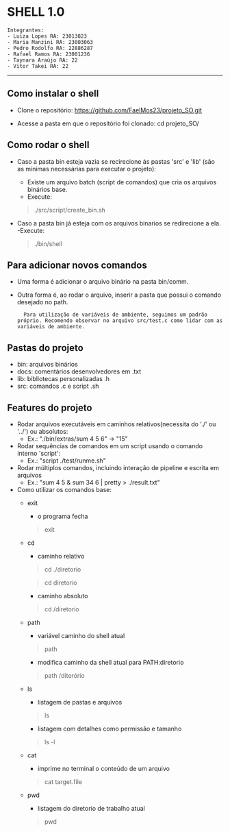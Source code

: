 # SHELL 1.0

    Integrantes: 
    - Luiza Lopes RA: 23013823
    - Maria Manzini RA: 23003063
    - Pedro Rodolfo RA: 22886287
    - Rafael Ramos RA: 23001236
    - Taynara Araújo RA: 22
    - Vitor Takei RA: 22

___

## Como instalar o shell
- Clone o repositório: 
    https://github.com/FaelMos23/projeto_SO.git

- Acesse a pasta em que o repositório foi clonado: 
    cd projeto_SO/ 

## Como rodar o shell
- Caso a pasta bin esteja vazia se recirecione às pastas 'src' e 'lib' (são as mínimas necessárias para executar o projeto):
    - Existe um arquivo batch (script de comandos) que cria os arquivos binários base.
    - Execute: 
    > ./src/script/create_bin.sh

- Caso a pasta bin já esteja com os arquivos binarios se redirecione a ela.
    -Execute:
    > ./bin/shell

## Para adicionar novos comandos
- Uma forma é adicionar o arquivo binário na pasta bin/comm.
- Outra forma é, ao rodar o arquivo, inserir a pasta que possui o comando desejado no path.

        Para utilização de variáveis de ambiente, seguimos um padrão próprio. Recomendo observar no arquivo src/test.c como lidar com as variáveis de ambiente.

## Pastas do projeto
- bin: arquivos binários  
- docs: comentários desenvolvedores em .txt
- lib: bibliotecas personalizadas .h
- src: comandos .c e script .sh

## Features do projeto
- Rodar arquivos executáveis em caminhos relativos(necessita do './' ou '../') ou absolutos:
    - Ex.: "./bin/extras/sum 4 5 6" -> "15"
- Rodar sequências de comandos em um script usando o comando interno 'script':
    - Ex.: "script ./test/runme.sh"
- Rodar múltiplos comandos, incluindo interação de pipeline e escrita em arquivos
    - Ex.: "sum 4 5 & sum 34 6 | pretty > ./result.txt"
- Como utilizar os comandos base:
    - exit
        - o programa fecha
        > exit
    - cd 
        - caminho relativo 
        >cd ./diretorio 

        >cd diretorio
        - caminho absoluto
        >cd /diretorio

    - path
        - variável caminho do shell atual
        > path 
        - modifica caminho da shell atual para PATH:diretorio
        > path /diterório
    - ls
        - listagem de pastas e arquivos
        > ls
        - listagem com detalhes como permissão e tamanho
        > ls -l
    - cat
        - imprime no terminal o conteúdo de um arquivo
        > cat target.file
    - pwd
        - listagem do diretorio de trabalho atual
        > pwd
